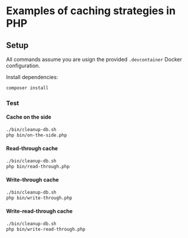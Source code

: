 # Examples of caching strategies in PHP

## Setup

All commands assume you are usign the provided `.devcontainer` Docker configuration.

Install dependencies:

```bash
composer install
```

### Test

#### Cache on the side

```bash
./bin/cleanup-db.sh
php bin/on-the-side.php
```

#### Read-through cache

```bash
./bin/cleanup-db.sh
php bin/read-through.php
```

#### Write-through cache

```bash
./bin/cleanup-db.sh
php bin/write-through.php
```

#### Write-read-through cache

```bash
./bin/cleanup-db.sh
php bin/write-read-through.php
```

